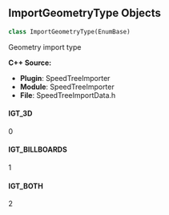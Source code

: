## ImportGeometryType Objects

```python
class ImportGeometryType(EnumBase)
```

Geometry import type

**C++ Source:**

- **Plugin**: SpeedTreeImporter
- **Module**: SpeedTreeImporter
- **File**: SpeedTreeImportData.h

<a id="unreal.ImportGeometryType.IGT_3D"></a>

#### IGT_3D

0

<a id="unreal.ImportGeometryType.IGT_BILLBOARDS"></a>

#### IGT_BILLBOARDS

1

<a id="unreal.ImportGeometryType.IGT_BOTH"></a>

#### IGT_BOTH

2

<a id="unreal.ImportLODType"></a>